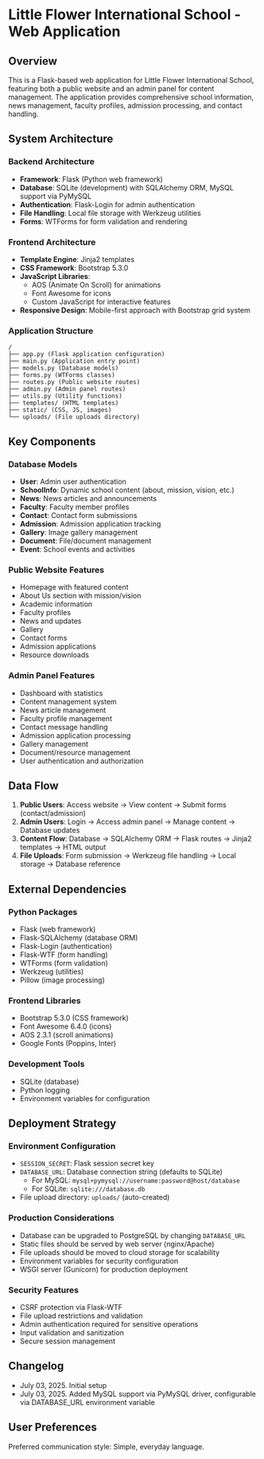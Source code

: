 # Little Flower International School - Web Application

## Overview

This is a Flask-based web application for Little Flower International School, featuring both a public website and an admin panel for content management. The application provides comprehensive school information, news management, faculty profiles, admission processing, and contact handling.

## System Architecture

### Backend Architecture
- **Framework**: Flask (Python web framework)
- **Database**: SQLite (development) with SQLAlchemy ORM, MySQL support via PyMySQL
- **Authentication**: Flask-Login for admin authentication
- **File Handling**: Local file storage with Werkzeug utilities
- **Forms**: WTForms for form validation and rendering

### Frontend Architecture
- **Template Engine**: Jinja2 templates
- **CSS Framework**: Bootstrap 5.3.0
- **JavaScript Libraries**: 
  - AOS (Animate On Scroll) for animations
  - Font Awesome for icons
  - Custom JavaScript for interactive features
- **Responsive Design**: Mobile-first approach with Bootstrap grid system

### Application Structure
```
/
├── app.py (Flask application configuration)
├── main.py (Application entry point)
├── models.py (Database models)
├── forms.py (WTForms classes)
├── routes.py (Public website routes)
├── admin.py (Admin panel routes)
├── utils.py (Utility functions)
├── templates/ (HTML templates)
├── static/ (CSS, JS, images)
└── uploads/ (File uploads directory)
```

## Key Components

### Database Models
- **User**: Admin user authentication
- **SchoolInfo**: Dynamic school content (about, mission, vision, etc.)
- **News**: News articles and announcements
- **Faculty**: Faculty member profiles
- **Contact**: Contact form submissions
- **Admission**: Admission application tracking
- **Gallery**: Image gallery management
- **Document**: File/document management
- **Event**: School events and activities

### Public Website Features
- Homepage with featured content
- About Us section with mission/vision
- Academic information
- Faculty profiles
- News and updates
- Gallery
- Contact forms
- Admission applications
- Resource downloads

### Admin Panel Features
- Dashboard with statistics
- Content management system
- News article management
- Faculty profile management
- Contact message handling
- Admission application processing
- Gallery management
- Document/resource management
- User authentication and authorization

## Data Flow

1. **Public Users**: Access website → View content → Submit forms (contact/admission)
2. **Admin Users**: Login → Access admin panel → Manage content → Database updates
3. **Content Flow**: Database → SQLAlchemy ORM → Flask routes → Jinja2 templates → HTML output
4. **File Uploads**: Form submission → Werkzeug file handling → Local storage → Database reference

## External Dependencies

### Python Packages
- Flask (web framework)
- Flask-SQLAlchemy (database ORM)
- Flask-Login (authentication)
- Flask-WTF (form handling)
- WTForms (form validation)
- Werkzeug (utilities)
- Pillow (image processing)

### Frontend Libraries
- Bootstrap 5.3.0 (CSS framework)
- Font Awesome 6.4.0 (icons)
- AOS 2.3.1 (scroll animations)
- Google Fonts (Poppins, Inter)

### Development Tools
- SQLite (database)
- Python logging
- Environment variables for configuration

## Deployment Strategy

### Environment Configuration
- `SESSION_SECRET`: Flask session secret key
- `DATABASE_URL`: Database connection string (defaults to SQLite)
  - For MySQL: `mysql+pymysql://username:password@host/database`
  - For SQLite: `sqlite:///database.db`
- File upload directory: `uploads/` (auto-created)

### Production Considerations
- Database can be upgraded to PostgreSQL by changing `DATABASE_URL`
- Static files should be served by web server (nginx/Apache)
- File uploads should be moved to cloud storage for scalability
- Environment variables for security configuration
- WSGI server (Gunicorn) for production deployment

### Security Features
- CSRF protection via Flask-WTF
- File upload restrictions and validation
- Admin authentication required for sensitive operations
- Input validation and sanitization
- Secure session management

## Changelog
- July 03, 2025. Initial setup
- July 03, 2025. Added MySQL support via PyMySQL driver, configurable via DATABASE_URL environment variable

## User Preferences

Preferred communication style: Simple, everyday language.